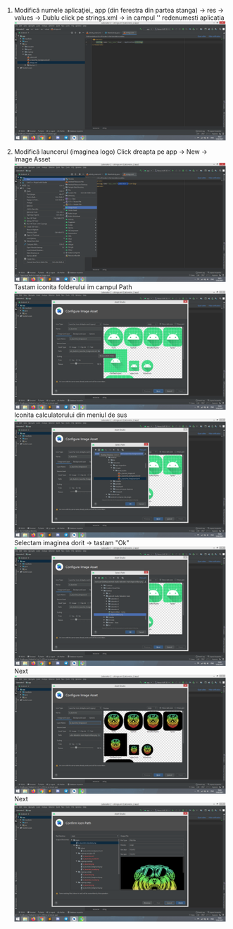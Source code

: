 1. Modifică numele aplicaţiei_
  app (din ferestra din partea stanga) -> res -> values -> Dublu click pe strings.xml -> in campul '<string name="app_name">' redenumesti aplicatia
![](https://github.com/sss-Mihail-sss/Dezvoltarea-aplicatiilor-pentru-dispozitive-mobile/blob/main/Laborator%202/Img/1.1.png)

2. Modifică launcerul (imaginea logo)
  Click dreapta pe app -> New -> Image Asset
  ![](https://github.com/sss-Mihail-sss/Dezvoltarea-aplicatiilor-pentru-dispozitive-mobile/blob/main/Laborator%202/Img/2.1.png)
  Tastam iconita folderului im campul Path
  ![](https://github.com/sss-Mihail-sss/Dezvoltarea-aplicatiilor-pentru-dispozitive-mobile/blob/main/Laborator%202/Img/2.2.png)
  Iconita calculatorului din meniul de sus
  ![](https://github.com/sss-Mihail-sss/Dezvoltarea-aplicatiilor-pentru-dispozitive-mobile/blob/main/Laborator%202/Img/2.3.png)
  Selectam imaginea dorit -> tastam "Ok"
  ![](https://github.com/sss-Mihail-sss/Dezvoltarea-aplicatiilor-pentru-dispozitive-mobile/blob/main/Laborator%202/Img/2.4.png)
  Next
  ![](https://github.com/sss-Mihail-sss/Dezvoltarea-aplicatiilor-pentru-dispozitive-mobile/blob/main/Laborator%202/Img/2.5.png)
  Next
  ![](https://github.com/sss-Mihail-sss/Dezvoltarea-aplicatiilor-pentru-dispozitive-mobile/blob/main/Laborator%202/Img/2.6.png)
